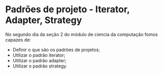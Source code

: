 # Padrões de projeto - Iterator, Adapter, Strategy

No segundo dia da seção 2 do módulo de ciencia da computação fomos capazes de:

- Definir o que são os padrões de projetos;
- Utilizar o padrão iterator;
- Utilizar o padrão adapter;
- Utilizar o padrão strategy.

